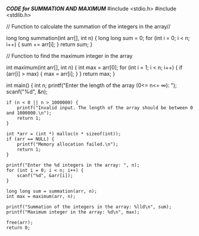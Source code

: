 ***CODE for SUMMATION AND MAXIMUM***
#include <stdio.h>
#include <stdlib.h>

// Function to calculate the summation of the integers in the array//

long long summation(int arr[], int n) {
    long long sum = 0;
    for (int i = 0; i < n; i++) {
        sum += arr[i];
    }
    return sum;
}

// Function to find the maximum integer in the array

int maximum(int arr[], int n) {
    int max = arr[0];
    for (int i = 1; i < n; i++) {
        if (arr[i] > max) {
            max = arr[i];
        }
    }
    return max;
}

int main() {
    int n;
    printf("Enter the length of the array (0<= n<= ∞): ");
    scanf("%d", &n);

    if (n < 0 || n > 1000000) {
        printf("Invalid input. The length of the array should be between 0 and 1000000.\n");
        return 1;
    }

    int *arr = (int *) malloc(n * sizeof(int));
    if (arr == NULL) {
        printf("Memory allocation failed.\n");
        return 1;
    }

    printf("Enter the %d integers in the array: ", n);
    for (int i = 0; i < n; i++) {
        scanf("%d", &arr[i]);
    }

    long long sum = summation(arr, n);
    int max = maximum(arr, n);

    printf("Summation of the integers in the array: %lld\n", sum);
    printf("Maximum integer in the array: %d\n", max);

    free(arr);
    return 0;
